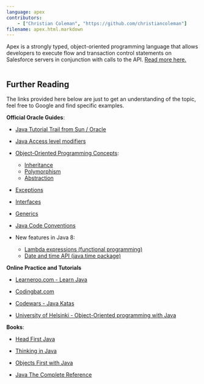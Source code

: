 ```yaml
---
language: apex
contributors:
    - ["Christian Coleman", "https://github.com/christiancoleman"]
filename: apex.html.markdown
---
```


Apex is a strongly typed, object-oriented programming language that allows developers to execute flow and transaction control statements on Salesforce servers in conjunction with calls to the API.
[Read more here.](https://developer.salesforce.com/docs/atlas.en-us.apexcode.meta/apexcode/apex_intro_what_is_apex.htm)

```java

```

## Further Reading

The links provided here below are just to get an understanding of the topic, feel free to Google and find specific examples.

**Official Oracle Guides**:

* [Java Tutorial Trail from Sun / Oracle](https://docs.oracle.com/javase/tutorial/index.html)

* [Java Access level modifiers](https://docs.oracle.com/javase/tutorial/java/javaOO/accesscontrol.html)

* [Object-Oriented Programming Concepts](https://docs.oracle.com/javase/tutorial/java/concepts/index.html):
    * [Inheritance](https://docs.oracle.com/javase/tutorial/java/IandI/subclasses.html)
    * [Polymorphism](https://docs.oracle.com/javase/tutorial/java/IandI/polymorphism.html)
    * [Abstraction](https://docs.oracle.com/javase/tutorial/java/IandI/abstract.html)

* [Exceptions](https://docs.oracle.com/javase/tutorial/essential/exceptions/index.html)

* [Interfaces](https://docs.oracle.com/javase/tutorial/java/IandI/createinterface.html)

* [Generics](https://docs.oracle.com/javase/tutorial/java/generics/index.html)

* [Java Code Conventions](https://www.oracle.com/technetwork/java/codeconvtoc-136057.html)

* New features in Java 8:
    * [Lambda expressions (functional programming)](https://docs.oracle.com/javase/tutorial/java/javaOO/lambdaexpressions.html)
    * [Date and time API (java.time package)](http://www.oracle.com/technetwork/articles/java/jf14-date-time-2125367.html)

**Online Practice and Tutorials**

* [Learneroo.com - Learn Java](http://www.learneroo.com)

* [Codingbat.com](http://codingbat.com/java)

* [Codewars - Java Katas](https://www.codewars.com/?language=java)

* [University of Helsinki - Object-Oriented programming with Java](http://moocfi.github.io/courses/2013/programming-part-1/)

**Books**:

* [Head First Java](http://www.headfirstlabs.com/books/hfjava/)

* [Thinking in Java](http://www.mindview.net/Books/TIJ/)

* [Objects First with Java](https://www.amazon.com/Objects-First-Java-Practical-Introduction/dp/0132492660)

* [Java The Complete Reference](https://www.amazon.com/gp/product/0071606300)
